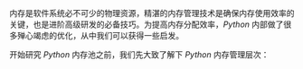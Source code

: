 内存是软件系统必不可少的物理资源，精湛的内存管理技术是确保内存使用效率的关键，也是进阶高级研发的必备技巧。为提高内存分配效率，_Python_ 内部做了很多殚心竭虑的优化，从中我们可以获得一些启发。

开始研究 _Python_ 内存池之前，我们先大致了解下 _Python_ 内存管理层次：